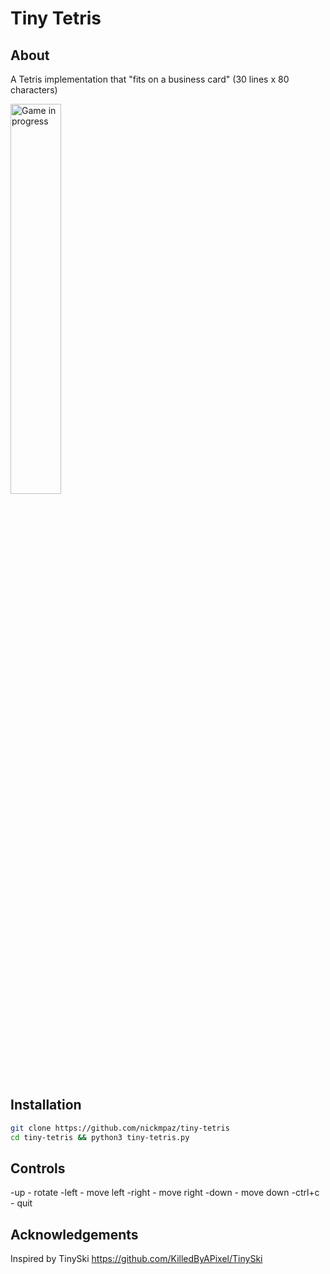 # Tiny Tetris

## About

A Tetris implementation that "fits on a business card" (30 lines x 80 characters)

<img src="https://i.imgur.com/Tb5VCwb.gif" alt="Game in progress" width="40%">

## Installation

```bash
git clone https://github.com/nickmpaz/tiny-tetris
cd tiny-tetris && python3 tiny-tetris.py
```
## Controls

-up - rotate
-left - move left
-right - move right
-down - move down
-ctrl+c - quit

## Acknowledgements

Inspired by TinySki https://github.com/KilledByAPixel/TinySki
